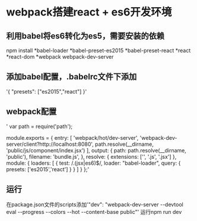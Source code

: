 #  webpack搭建react + es6开发环境

## 利用babel将es6转化为es5，需要安装的依赖
   npm install 
   *babel-loader 
   *babel-preset-es2015 
   *babel-preset-react
   *react 
   *react-dom
   *webpack webpack-dev-server

## 添加babel配置，.babelrc文件下添加
   '{ 
    "presets": ["es2015","react"] 
   }'

## webpack配置  
'
var path = require('path');

module.exports = {
    entry: [
      'webpack/hot/dev-server',
      'webpack-dev-server/client?http://localhost:8080',
       path.resolve(__dirname, 'public/js/component/index.jsx')
    ],
    output: {
        path: path.resolve(__dirname, 'public'),
        filename: 'bundle.js',
    },
    resolve: {
        extensions: ['', '.js', '.jsx']
    },
    module: {
        loaders: [
             {
                test: /\.(jsx|es6)$/,
                loader: "babel-loader",
                query: {
                    presets: ['es2015','react']
                }
             }
        ]
    }
};'

## 运行
   在package.json文件的scripts添加'"dev": "webpack-dev-server --devtool eval --progress --colors --hot --content-base public"'
   运行npm run dev
